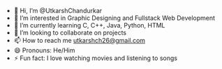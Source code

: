 - 👋 Hi, I’m @UtkarshChandurkar
- 👀 I’m interested in Graphic Designing and Fullstack Web Development
- 🌱 I’m currently learning C, C++, Java, Python, HTML
- 💞️ I’m looking to collaborate on projects
- 📫 How to reach me utkarshch26@gmail.com
- 😄 Pronouns: He/Him
- ⚡ Fun fact: I love watching movies and listening to songs

<!---
UtkarshChandurkar/UtkarshChandurkar is a ✨ special ✨ repository because its `README.md` (this file) appears on your GitHub profile.
You can click the Preview link to take a look at your changes.
--->
